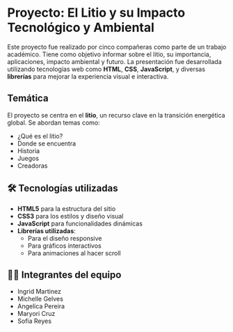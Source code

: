 # Proyecto: El Litio y su Impacto Tecnológico y Ambiental

Este proyecto fue realizado por cinco compañeras como parte de un trabajo académico. Tiene como objetivo informar sobre el litio, su importancia, aplicaciones, impacto ambiental y futuro. La presentación fue desarrollada utilizando tecnologías web como **HTML**, **CSS**, **JavaScript**, y diversas **librerías** para mejorar la experiencia visual e interactiva.

## Temática

El proyecto se centra en el **litio**, un recurso clave en la transición energética global. Se abordan temas como:

- ¿Qué es el litio?
- Donde se encuentra
- Historia
- Juegos
- Creadoras

## 🛠️ Tecnologías utilizadas

- **HTML5** para la estructura del sitio
- **CSS3** para los estilos y diseño visual
- **JavaScript** para funcionalidades dinámicas
- **Librerías utilizadas**:
  - Para el diseño responsive
  - Para gráficos interactivos
  - Para animaciones al hacer scroll

## 👩‍💻 Integrantes del equipo

- Ingrid Martinez
- Michelle Gelves
- Angelica Pereira
- Maryori Cruz
- Sofia Reyes


